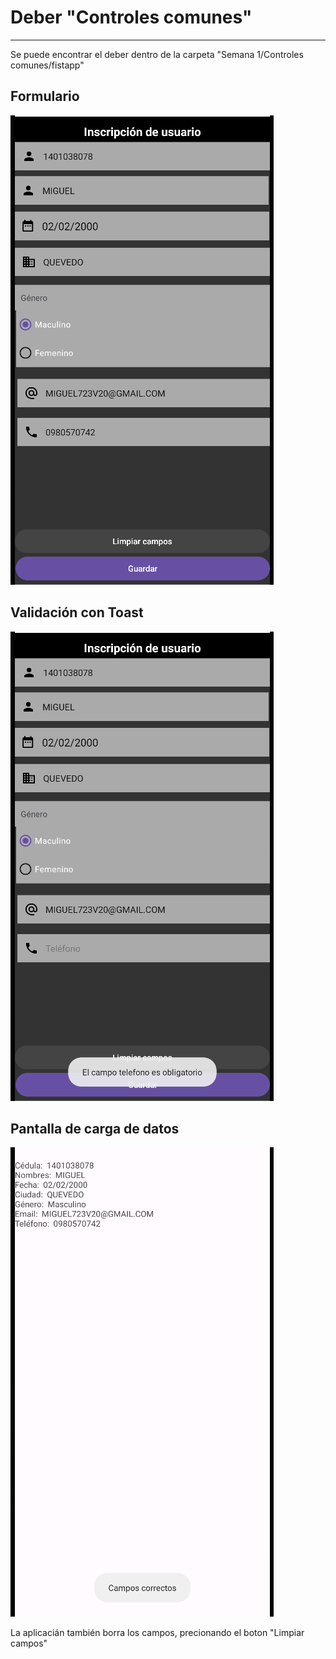 # Deber "Controles comunes" 
***

Se puede encontrar el deber dentro de la carpeta "Semana 1/Controles comunes/fistapp"

## Formulario
![Texto alternativo](formulario.png)

## Validación con Toast
![Texto alternativo](Validaciones.png)

## Pantalla de carga de datos
![Texto alternativo](datos_cargados.png)

La aplicacián también borra los campos, precionando el boton "Limpiar campos"





